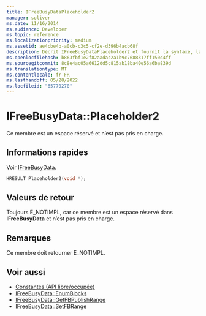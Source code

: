 ```yaml
---
title: IFreeBusyDataPlaceholder2
manager: soliver
ms.date: 11/16/2014
ms.audience: Developer
ms.topic: reference
ms.localizationpriority: medium
ms.assetid: ae4cbe4b-a0cb-c3c5-cf2e-d396b4acb68f
description: Décrit IFreeBusyDataPlaceholder2 et fournit la syntaxe, la valeur de retour et des remarques supplémentaires. Ce membre est un espace réservé et n’est pas pris en charge.
ms.openlocfilehash: b863fbf1e2f82aadac2a1b9c7688317ff150d4ff
ms.sourcegitcommit: 8c8e4ac05a6612dd5c815ab18ba40e56a6ba839d
ms.translationtype: MT
ms.contentlocale: fr-FR
ms.lasthandoff: 05/28/2022
ms.locfileid: "65770270"
---
```

# <a name="ifreebusydataplaceholder2"></a>IFreeBusyData::Placeholder2

Ce membre est un espace réservé et n’est pas pris en charge.
  
## <a name="quick-info"></a>Informations rapides

Voir [IFreeBusyData](ifreebusydata.md).
  
```cpp
HRESULT Placeholder2(void *);
```

## <a name="return-values"></a>Valeurs de retour

Toujours E_NOTIMPL, car ce membre est un espace réservé dans **IFreeBusyData** et n’est pas pris en charge. 
  
## <a name="remarks"></a>Remarques

Ce membre doit retourner E_NOTIMPL.
  
## <a name="see-also"></a>Voir aussi

- [Constantes (API libre/occupée)](constants-free-busy-api.md)
- [IFreeBusyData::EnumBlocks](ifreebusydata-enumblocks.md)
- [IFreeBusyData::GetFBPublishRange](ifreebusydata-getfbpublishrange.md)
- [IFreeBusyData::SetFBRange](ifreebusydata-setfbrange.md)

